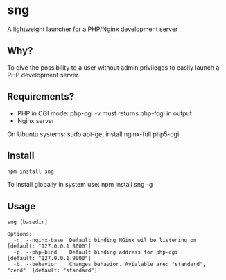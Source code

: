 # sng

A lightweight launcher for a PHP/Nginx development server

## Why?

To give the possibility to a user without admin privileges to easily launch a PHP development server.

## Requirements?

 * PHP in CGI mode: php-cgi -v must returns php-fcgi in output
 * Nginx server
 
On Ubuntu systems:
    sudo apt-get install nginx-full php5-cgi 

## Install
    npm install sng
    
To install globally in system use:
    npm install sng -g

## Usage
    sng [basedir]

    Options:
      -n, --nginx-base  Default binding NGinx wil be listening on            [default: "127.0.0.1:8000"]
      -p, --php-bind    Default binding address for php-cgi                  [default: "127.0.0.1:9000"]
      -b, --behavior    Changes behavior. Avialable are: "standard", "zend"  [default: "standard"]

